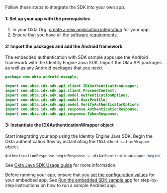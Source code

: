 Follow these steps to integrate the SDK into your own app.

<EmbeddedBrowserWarning />

#### 1: Set up your app with the prerequisites

1. In your Okta Org, [create a new application integration](/docs/guides/oie-embedded-common-org-setup/java/main/#create-a-new-application) for your app.
1. Ensure that you have all the [software requirements](#software-requirements).

#### 2: Import the packages and add the Android framework

The embedded authentication with SDK sample apps use the Android framework with the Identity Engine Java SDK. Import the Okta API packages as well as any Android packages that you need.

```java
package com.okta.android.example;

import com.okta.idx.sdk.api.client.IDXAuthenticationWrapper;
import com.okta.idx.sdk.api.client.ProceedContext;
import com.okta.idx.sdk.api.model.AuthenticationOptions;
import com.okta.idx.sdk.api.model.UserProfile;
import com.okta.idx.sdk.api.model.VerifyAuthenticatorOptions;
import com.okta.idx.sdk.api.response.AuthenticationResponse;
import com.okta.idx.sdk.api.response.TokenResponse;
```

#### 3: Instantiate the IDXAuthenticationWrapper object

Start integrating your app using the Identity Engine Java SDK. Begin the Okta authentication flow by instantiating the `IDXAuthenticationWrapper` object.

```java
AuthenticationResponse beginResponse = idxAuthenticationWrapper.begin()
```

See [Okta Java SDK Usage guide](https://github.com/okta/okta-idx-java#usage-guide) for more information.

Before running your app, ensure that you [set the configuration values](#set-the-configuration-values) for your embedded app. See [Run the embedded SDK sample app](/docs/guides/oie-embedded-common-run-samples/android/main/#run-the-embedded-sdk-sample-app) for step-by-step instructions on how to run a sample Android app.
